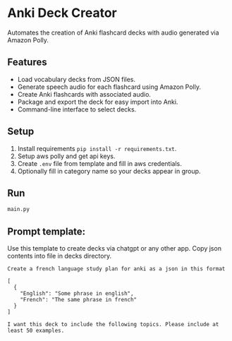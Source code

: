 # Anki Deck Creator

Automates the creation of Anki flashcard decks with audio generated via Amazon Polly.

## Features

- Load vocabulary decks from JSON files.
- Generate speech audio for each flashcard using Amazon Polly.
- Create Anki flashcards with associated audio.
- Package and export the deck for easy import into Anki.
- Command-line interface to select decks.

## Setup

1. Install requirements `pip install -r requirements.txt`.
2. Setup aws polly and get api keys.
3. Create `.env` file from template and fill in aws credentials.
4. Optionally fill in category name so your decks appear in group.

## Run

```bash
main.py
```

## Prompt template:

Use this template to create decks via chatgpt or any other app. Copy json contents into file in decks directory.

```
Create a french language study plan for anki as a json in this format

[
  {
    "English": "Some phrase in english",
    "French": "The same phrase in french"
  }
]

I want this deck to include the following topics. Please include at least 50 examples.
```
